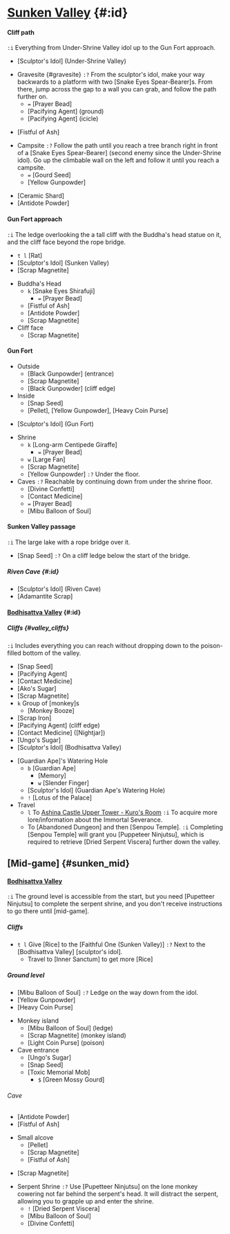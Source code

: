 # [Sunken Valley](@) {#:id}

#### Cliff path
`:i` Everything from Under-Shrine Valley idol up to the Gun Fort approach.
+ [Sculptor's Idol] (Under-Shrine Valley)

- Gravesite {#gravesite}
  `:?` From the sculptor's idol, make your way backwards to a platform with two [Snake Eyes Spear-Bearer]s. From there, jump across the gap to a wall you can grab, and follow the path further on.
  + `=` [Prayer Bead]
  + [Pacifying Agent] (ground)
  + [Pacifying Agent] (icicle)
+ [Fistful of Ash]
- Campsite
  `:?` Follow the path until you reach a tree branch right in front of a [Snake Eyes Spear-Bearer] (second enemy since the Under-Shrine idol). Go up the climbable wall on the left and follow it until you reach a campsite.
  + `=` [Gourd Seed]
  + [Yellow Gunpowder]
+ [Ceramic Shard]
+ [Antidote Powder]
  
#### Gun Fort approach
`:i` The ledge overlooking the a tall cliff with the Buddha's head statue on it, and the cliff face beyond the rope bridge.
+ `t l` [Rat]
+ [Sculptor's Idol] (Sunken Valley)
+ [Scrap Magnetite]
- Buddha's Head
  + `k` [Snake Eyes Shirafuji]
    - `=` [Prayer Bead]
  + [Fistful of Ash]
  + [Antidote Powder]
  + [Scrap Magnetite]
- Cliff face
  + [Scrap Magnetite]

#### Gun Fort
- Outside
  + [Black Gunpowder] (entrance)
  + [Scrap Magnetite]
  + [Black Gunpowder] (cliff edge)
- Inside
  + [Snap Seed]
  + [Pellet], [Yellow Gunpowder], [Heavy Coin Purse]
+ [Sculptor's Idol] (Gun Fort)
- Shrine
  + `k` [Long-arm Centipede Giraffe]
    - `=` [Prayer Bead]
  + `w` [Large Fan]
  + [Scrap Magnetite]
  + [Yellow Gunpowder]
    `:?` Under the floor.
- Caves
  `:?` Reachable by continuing down from under the shrine floor.
  + [Divine Confetti]
  + [Contact Medicine]
  + `=` [Prayer Bead]
  + [Mibu Balloon of Soul]

#### Sunken Valley passage
`:i` The large lake with a rope bridge over it.
+ [Snap Seed]
  `:?` On a cliff ledge below the start of the bridge.
##### Riven Cave {#:id}
+ [Sculptor's Idol] (Riven Cave)
+ [Adamantite Scrap]

#### [Bodhisattva Valley](@) {#:id}
##### Cliffs {#valley_cliffs}
`:i` Includes everything you can reach without dropping down to the poison-filled bottom of the valley.
+ [Snap Seed]
+ [Pacifying Agent]
+ [Contact Medicine]
+ [Ako's Sugar]
+ [Scrap Magnetite]
+ `k` Group of [monkey]s
  - [Monkey Booze]
+ [Scrap Iron]
+ [Pacifying Agent] (cliff edge)
+ [Contact Medicine] ([Nightjar])
+ [Ungo's Sugar]
+ [Sculptor's Idol] (Bodhisattva Valley)
- [Guardian Ape]'s Watering Hole
  + `b` [Guardian Ape]
    - [Memory]
    - `w` [Slender Finger]
  + [Sculptor's Idol] (Guardian Ape's Watering Hole)
  + `!` [Lotus of the Palace]
- Travel
  + `l` To [Ashina Castle Upper Tower - Kuro's Room](castle_lotus)
    `:i` To acquire more lore/information about the Immortal Severance.
  + To [Abandoned Dungeon] and then [Senpou Temple].
    `:i` Completing [Senpou Temple] will grant you [Puppeteer Ninjutsu], which is required to retrieve [Dried Serpent Viscera] further down the valley.

## [Mid-game] {#sunken_mid}
#### [Bodhisattva Valley](@)
`:i` The ground level is accessible from the start, but you need [Pupetteer Ninjutsu] to complete the serpent shrine, and you don't receive instructions to go there until [mid-game].
##### Cliffs
+ `t l` Give [Rice] to the [Faithful One (Sunken Valley)]
  `:?` Next to the [Bodhisattva Valley] [sculptor's idol].
  + Travel to [Inner Sanctum] to get more [Rice]
##### Ground level
+ [Mibu Balloon of Soul]
  `:?` Ledge on the way down from the idol.
+ [Yellow Gunpowder]
+ [Heavy Coin Purse]
- Monkey island
  + [Mibu Balloon of Soul] (ledge)
  + [Scrap Magnetite] (monkey island)
  + [Light Coin Purse] (poison)
- Cave entrance
  + [Ungo's Sugar]
  + [Snap Seed]
  + [Toxic Memorial Mob]
    + `$` [Green Mossy Gourd]
###### Cave
+ [Antidote Powder]
+ [Fistful of Ash]
- Small alcove
  + [Pellet]
  + [Scrap Magnetite]
  + [Fistful of Ash]
+ [Scrap Magnetite]
- Serpent Shrine
  `:?` Use [Pupetteer Ninjutsu] on the lone monkey cowering not far behind the serpent's head. It will distract the serpent, allowing you to grapple up and enter the shrine.
  + `!` [Dried Serpent Viscera]
  + [Mibu Balloon of Soul]
  + [Divine Confetti]